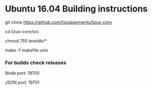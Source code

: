 # Ubuntu 16.04 Building instructions

git clone https://github.com/lizuspayments/lizus-core

cd lizus-core/src

chmod 755 leveldb/*

make -f makefile.unix

### For builds check releases

Node port: 19700

JSON port: 19701
